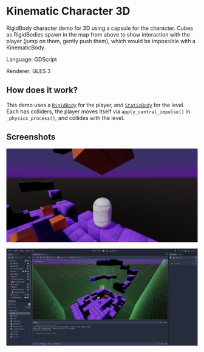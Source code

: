 # Kinematic Character 3D

RigidBody character demo for 3D using a capsule for the character.
Cubes as RigidBodies spawn in the map from above to show interaction
with the player (jump on them, gently push them), which would be
impossible with a KinematicBody.

Language: GDScript

Renderer: GLES 3

## How does it work?

This demo uses a [`RigidBody`](https://docs.godotengine.org/en/stable/classes/class_rigidbody.html)
for the player, and [`StaticBody`](https://docs.godotengine.org/en/latest/classes/class_staticbody.html)
for the level. Each has colliders, the player moves itself via
`apply_central_impulse()` in `_physics_process()`, and collides with the level.

## Screenshots

![Screenshot](screenshots/ingame.png)

![Screenshot](screenshots/editor.png)

